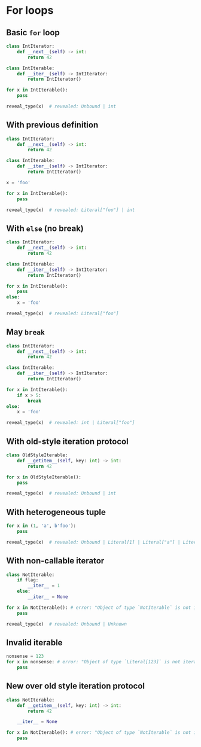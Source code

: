 # For loops

## Basic `for` loop

```py
class IntIterator:
    def __next__(self) -> int:
        return 42

class IntIterable:
    def __iter__(self) -> IntIterator:
        return IntIterator()

for x in IntIterable():
    pass

reveal_type(x)  # revealed: Unbound | int
```

## With previous definition

```py
class IntIterator:
    def __next__(self) -> int:
        return 42

class IntIterable:
    def __iter__(self) -> IntIterator:
        return IntIterator()

x = 'foo'

for x in IntIterable():
    pass

reveal_type(x)  # revealed: Literal["foo"] | int
```

## With `else` (no break)

```py
class IntIterator:
    def __next__(self) -> int:
        return 42

class IntIterable:
    def __iter__(self) -> IntIterator:
        return IntIterator()

for x in IntIterable():
    pass
else:
    x = 'foo'

reveal_type(x)  # revealed: Literal["foo"]
```

## May `break`

```py
class IntIterator:
    def __next__(self) -> int:
        return 42

class IntIterable:
    def __iter__(self) -> IntIterator:
        return IntIterator()

for x in IntIterable():
    if x > 5:
        break
else:
    x = 'foo'

reveal_type(x)  # revealed: int | Literal["foo"]
```

## With old-style iteration protocol

```py
class OldStyleIterable:
    def __getitem__(self, key: int) -> int:
        return 42

for x in OldStyleIterable():
    pass

reveal_type(x)  # revealed: Unbound | int
```

## With heterogeneous tuple

```py
for x in (1, 'a', b'foo'):
    pass

reveal_type(x)  # revealed: Unbound | Literal[1] | Literal["a"] | Literal[b"foo"]
```

## With non-callable iterator

```py
class NotIterable:
    if flag:
        __iter__ = 1
    else:
        __iter__ = None

for x in NotIterable(): # error: "Object of type `NotIterable` is not iterable"
    pass

reveal_type(x)  # revealed: Unbound | Unknown
```

## Invalid iterable

```py
nonsense = 123
for x in nonsense: # error: "Object of type `Literal[123]` is not iterable"
    pass
```

## New over old style iteration protocol

```py
class NotIterable:
    def __getitem__(self, key: int) -> int:
        return 42

    __iter__ = None

for x in NotIterable(): # error: "Object of type `NotIterable` is not iterable"
    pass
```
